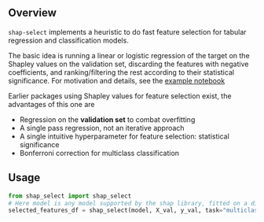 ## Overview
`shap-select` implements a heuristic to do fast feature selection for tabular regression and classification models. 

The basic idea is running a linear or logistic regression of the target on the Shapley values on the validation set,
discarding the features with negative coefficients, and ranking/filtering the rest according to their 
statistical significance. For motivation and details, see the [example notebook](https://github.com/transferwise/shap-select/blob/main/docs/Quick%20feature%20selection%20through%20regression%20on%20Shapley%20values.ipynb)

Earlier packages using Shapley values for feature selection exist, the advantages of this one are
* Regression on the **validation set** to combat overfitting
* A single pass regression, not an iterative approach
* A single intuitive hyperparameter for feature selection: statistical significance
* Bonferroni correction for multiclass classification
## Usage
```python
from shap_select import shap_select
# Here model is any model supported by the shap library, fitted on a different (train) dataset
selected_features_df = shap_select(model, X_val, y_val, task="multiclass", threshold=0.05)
```